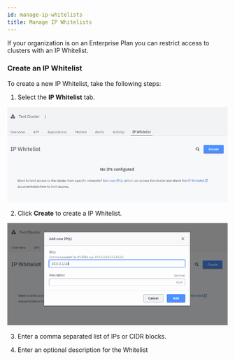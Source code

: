 ```yaml
---
id: manage-ip-whitelists
title: Manage IP Whitelists
---
```


If your organization is on an Enterprise Plan you can restrict access to clusters with an IP Whitelist.

### Create an IP Whitelist

To create a new IP Whitelist, take the following steps:

1. Select the **IP Whitelist** tab.

![cluster-details](./img/cluster-detail-ip-whitelists.png)

2. Click **Create** to create a IP Whitelist.

![create-alert](./img/cluster-detail-create-ip-whitelist.png)

3. Enter a comma separated list of IPs or CIDR blocks.

4. Enter an optional description for the Whitelist
